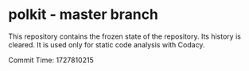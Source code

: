 # polkit - master branch

This repository contains the frozen state of the repository.
Its history is cleared. It is used only for static code
analysis with Codacy.

Commit Time: 1727810215